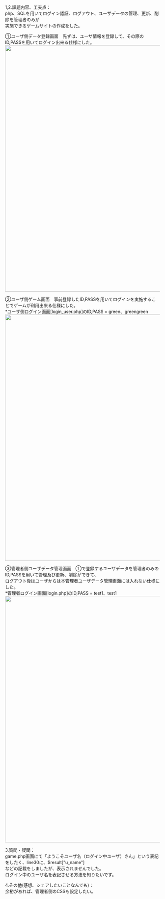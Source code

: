 1,2.課題内容、工夫点：<br>
php、SQLを用いてログイン認証、ログアウト、ユーザデータの管理、更新、削除を管理者のみが<br>
実施できるゲームサイトの作成をした。<br>

①ユーザ側データ登録画面　先ずは、ユーザ情報を登録して、その際のID,PASSを用いてログイン出来る仕様にした。<br>
<img src="https://user-images.githubusercontent.com/83898574/125111134-7f8bbf00-e120-11eb-9a43-84c66d081eba.png" width="800px">

②ユーザ側ゲーム画面　事前登録したID,PASSを用いてログインを実施することでゲームが利用出来る仕様にした。<br>
*ユーザ側ログイン画面[login_user.php]のID,PASS = green、greengreen<br>
<img src="https://user-images.githubusercontent.com/83898574/125110585-bad9be00-e11f-11eb-8213-59ae801db6e5.png" width="800px"><br>

③管理者側ユーザデータ管理画面　①で登録するユーザデータを管理者のみのID,PASSを用いて管理及び更新、削除ができて、<br>
ログアウト後はユーザからは本管理者ユーザデータ管理画面には入れない仕様にした。<br>
*管理者ログイン画面[login.php]のID,PASS = test1、test1<br>
<img src="https://user-images.githubusercontent.com/83898574/125110769-fa080f00-e11f-11eb-886b-079d33a13a93.png" width="800px"><br>

3.質問・疑問：<br>
game.php画面にて「ようこそユーザ名（ログイン中ユーザ）さん」という表記をしたく、line30に<?= $u_name ?>、$result["u_name"]<br>
などの記載をしましたが、表示されませんでした。<br>
ログイン中のユーザ名を表記させる方法を知りたいです。<br>

4.その他(感想、シェアしたいことなんでも)：<br>
余裕があれば、管理者側のCSSも設定したい。
